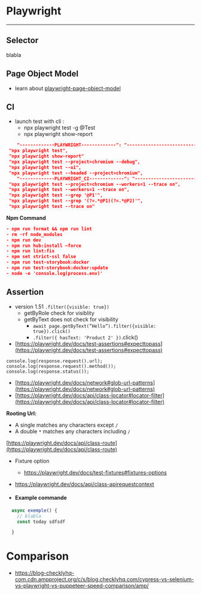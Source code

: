# Playwright

---

## Selector

blabla

## Page Object Model

- learn about [playwright-page-object-model](https://www.lambdatest.com/learning-hub/playwright-page-object-model)

## CI

- launch test with cli :
  - npx playwright test -g @Test
  - npx playwright show-report

```json
    "-------------PLAYWRIGHT-------------": "----------------------------------------------",
 "npx playwright test",
 "npx playwright show-report"
 "npx playwright test --project=chromium --debug",
 "npx playwright test --ui",
 "npx playwright test --headed --project=chromium",
    "-------------PLAYWRIGHT_CI-------------": "----------------------------------------------",
 "npx playwright test --project=chromium --workers=1 --trace on",
 "npx playwright test --workers=1 --trace on",
 "npx playwright test --grep '@P1'",
 "npx playwright test --grep '(?=.*@P1)(?=.*@P2)'",
 "npx playwright test --trace on"
```
**Npm Command**
``` json
- npm run format && npm run lint
- rm -rf node_modules
- npm run dev
- npm run hub:install —force
- npm run lint:fix
- npm set strict-ssl false
- npm run test-storybook:docker
- npm run test-storybook:docker:update
- node -e 'console.log(process.env)'
```
## Assertion

- version 1.51 `.filter({visible: true})`
  - getByRole check for visiblity
  - getByText does not check for visibility
    - `await page.getByText(”Hello”).filter({visible: true}).click()`
    - `.filter({ hasText: 'Product 2' })`.click()
- [https://playwright.dev/docs/test-assertions#expecttopass](https://playwright.dev/docs/test-assertions#expecttopass)

```tsx
console.log(response.request().url);
console.log(response.request().method());
console.log(response.status());
```

- [https://playwright.dev/docs/network#glob-url-patterns](https://playwright.dev/docs/network#glob-url-patterns)
- [https://playwright.dev/docs/api/class-locator#locator-filter](https://playwright.dev/docs/api/class-locator#locator-filter)

**Rooting Url:**

- A single matches any characters except `/`
- A double `*` matches any characters including `/`

[https://playwright.dev/docs/api/class-route](https://playwright.dev/docs/api/class-route)

- Fixture option
  - https://playwright.dev/docs/test-fixtures#fixtures-options
- https://playwright.dev/docs/api/class-apirequestcontext

- #### **Example commande**

```jsx
  async exemple() {
    // blabla
    const today sdfsdf

  }
```

# Comparison
- https://blog-checklyhq-com.cdn.ampproject.org/c/s/blog.checklyhq.com/cypress-vs-selenium-vs-playwright-vs-puppeteer-speed-comparison/amp/